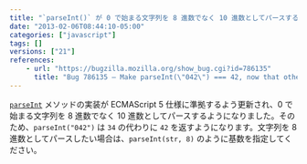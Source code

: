 ```yaml
---
title: "`parseInt()` が 0 で始まる文字列を 8 進数でなく 10 進数としてパースするようになりました"
date: "2013-02-06T08:44:10-05:00"
categories: ["javascript"]
tags: []
versions: ["21"]
references:
    - url: "https://bugzilla.mozilla.org/show_bug.cgi?id=786135"
      title: "Bug 786135 – Make parseInt(\"042\") === 42, now that other engines are moving that way"
---
```

[`parseInt`](https://developer.mozilla.org/docs/JavaScript/Reference/Global_Objects/parseInt) メソッドの実装が ECMAScript 5 仕様に準拠するよう更新され、0 で始まる文字列を 8 進数でなく 10 進数としてパースするようになりました。そのため、`parseInt("042")` は `34` の代わりに `42` を返すようになります。文字列を 8 進数としてパースしたい場合は、`parseInt(str, 8)` のように基数を指定してください。
